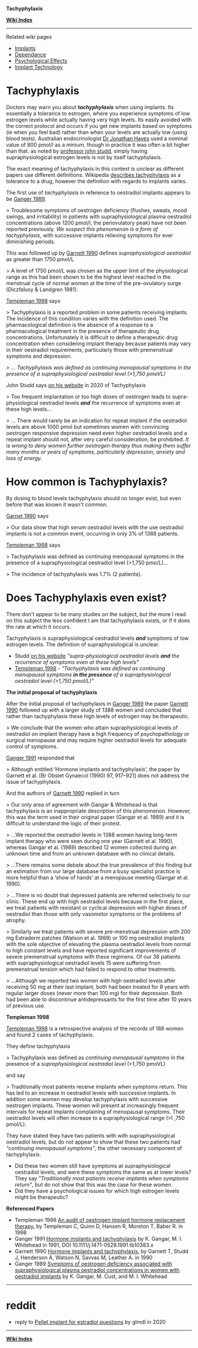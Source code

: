 **Tachyphylaxis**

**[Wiki Index](https://github.com/MissTeapot/LGBT-Wikis/blob/main/github_wiki/transwiki/index.md)**
*****

Related wiki pages

* [Implants](https://github.com/MissTeapot/LGBT-Wikis/blob/main/github_wiki/transwiki/hrt/implants.md)
* [Dependance](https://github.com/MissTeapot/LGBT-Wikis/blob/main/github_wiki/transwiki/hrt/dependance.md)
* [Psychological Effects](https://github.com/MissTeapot/LGBT-Wikis/blob/main/github_wiki/transwiki/hrt/psychological-effects.md)
* [Implant Technology](https://github.com/MissTeapot/LGBT-Wikis/blob/main/github_wiki/transwiki/hrt/implant-technology.md)

# Tachyphylaxis

Doctors may warn you about ***tachyphylaxis*** when using implants. Its essentially a tolerance to estrogen, where you experience symptoms of low estrogen levels while actually having very high levels. Its easily avoided with the correct protocol and occurs if you get new implants based on symptoms (ie when you feel bad) rather than when your levels are actually low (using blood tests). Australian endocrinologist [Dr Jonathan Hayes](https://github.com/MissTeapot/LGBT-Wikis/blob/main/github_wiki/transwiki/hrt/jon-hayes) used a nominal value of 800 pmol/l as a minium, though in practice it was often a bit higher than that. as noted by [professor john studd](https://www.studd.co.uk/implants.php.md), simply having supraphysiological estrogen levels is not by itself tachyphylaxis.

 The exact meaning of tachyphylaxis in this context is unclear as different papers use different definitions. Wikipedia [describes tachyphylaxis](https://en.wikipedia.org/wiki/Tachyphylaxis) as a tolerance to a drug, however the definition with regards to implants varies.

The first use of *tachyphylaxis* in reference to oestradiol implants appears to be [Ganger 1989](https://www.ncbi.nlm.nih.gov/pmc/articles/PMC1838230/).

&gt; Troublesome symptoms of oestrogen deficiency (flushes, sweats, mood swings, and irritability) in patients with supraphysiological plasma oestradiol concentrations (above 1200 pmol/l, the periovulatory peak) have not been reported previously. *We suspect this phenomenon is a form of tachyphylaxis*, with successive implants relieving symptoms for ever diminishing periods.

This was followed up by [Garnett 1990](https://www.ncbi.nlm.nih.gov/pubmed/2223683) defines *supraphysiological oestradiol* as greater than 1750 pmol/L

&gt; A level of 1750 pmol/L was chosen as the upper limit of the physiological range as this had been shown to be the highest level reached in the menstrual cycle of normal women at the time of the pre-ovulatory surge (Diczfalusy &amp; Landgren 1981).



[Templeman 1998](https://www.ncbi.nlm.nih.gov/pubmed/9890234) says

&gt; Tachyphylaxis is a reported problem in some patients receiving implants. The incidence of this condition varies with the definition used. The pharmacological definition is the absence of a response to a pharmacological treatment in the presence of therapeutic drug concentrations. Unfortunately it is difficult to define a therapeutic drug concentration when considering implant therapy because patients may vary in their oestradiol requirements, particularly those with premenstrual
symptoms and depression.

&gt; *... Tachyphylaxis was defined as continuing menopausal symptoms in the presence of a supraphysiological oestradiol level (&gt;1,750 pmoVL)*

John Studd says [on his website](https://www.studd.co.uk/implants.php) in 2020 of Tachyphylaxis 

&gt; Too frequent implantation or too high doses of oestrogen leads to supra-physiological oestradiol levels ***and*** the recurrence of symptoms even at these high levels...

&gt; ... There would rarely be an indication for repeat implant if the oestradiol levels are above 1000 pmol but sometimes women with convincing oestrogen responsive depression need even higher oestradiol levels and a repeat implant should not, after very careful consideration, be prohibited. *It is wrong to deny women further oestrogen therapy thus making them suffer many months or years of symptoms, particularly depression, anxiety and loss of energy.*


# How common is Tachyphylaxis?

By dosing to blood levels tachyphylaxis should no longer exist, but even before that was known it wasn't common.

[Garnet 1990](https://www.ncbi.nlm.nih.gov/pubmed/2223683) says

&gt; Our data show that high serum oestradiol levels with the use oestradiol implants is not a common event, occurring in only 3% of 1388 patients.

[Templeman 1998](https://www.ncbi.nlm.nih.gov/pubmed/9890234) says

&gt; Tachyphylaxis was defined as continuing menopausal symptoms in the presence of a supraphysiological oestradiol level (&gt;1,750 pmo/L)...

&gt; The incidence of tachyphylaxis was 1.7% (2 patients).




# Does Tachyphylaxis even exist?

There don't appear to be many studies on the subject, but the more I read on this subject the less confident I am that tachyphylaxis exists, or if it does the rate at which it occurs.

Tachyphylaxis is supraphysiological oestradiol levels ***and*** symptoms of low estrogen levels. The definition of supraphysiological is unclear.

* Studd [on his website](https://www.studd.co.uk/implants.php) *"supra-physiological oestradiol levels* ***and*** *the recurrence of symptoms even at these high levels"*
* [Templeman 1998](https://www.ncbi.nlm.nih.gov/pubmed/9890234) - *"Tachyphylaxis was defined as continuing menopausal symptoms* ***in the presence*** *of a supraphysiological oestradiol level (&gt;1,750 pmol/L)"*
 

**The initial proposal of tachyphylaxis**

After the initial proposal of tachyphylaxis in [Ganger 1989](https://www.ncbi.nlm.nih.gov/pmc/articles/PMC1838230/) the paper [Garnett 1990](https://www.ncbi.nlm.nih.gov/pubmed/2223683) followed up with a larger study of 1388 women and concluded that rather than tachyphylaxis these high levels of estrogen may be therapeutic.

&gt; We conclude that the women who attain supraphysiological levels of oestradiol on implant therapy have a high frequency of psychopathology or surgical menopause and may require higher oestradiol levels for adequate control of symptoms.

[Ganger 1991](https://obgyn.onlinelibrary.wiley.com/doi/full/10.1111/j.1471-0528.1991.tb10383.x) responded that

&gt; Although entitled ‘Hormone implants and tachyphylaxis’, the paper by Garnett et al. [Br Obstet Gynaecol (1990) 97, 917–921] does not address the issue of tachyphylaxis.

And the authors of [Garnett 1990](https://www.ncbi.nlm.nih.gov/pubmed/2223683) replied in turn

&gt; Our only area of agreement with Gangar &amp; Whitehead is that tachyphylaxis is an inappropriate description of this phenomenon. However, this  was the term used in their original paper (Gangar et al. 1989) and it is difficult to understand the logic of their protest.

&gt; ...We reported the oestradiol levels  in 1388 women  having  long-term implant  therapy who were seen during one year (Garnett et al. 1990), whereas Gangar et al. (1989) described 12 women collected during an unknown time and from an unknown database with no clinical details.

&gt; ...There remains  some debate about the true prevalence of this finding but an estimation from our large database from a busy specialist practice is more helpful than a ‘show of hands’ at a menopause meeting (Gangar et  al. 1990).

&gt; ...There is no doubt that depressed patients are referred selectively to our clinic. These end up with high oestradiol levels because in the first place, we treat patients with resistant or cyclical depression with higher doses of oestradiol  than  those with  only  vasomotor symptoms or the problems of atrophy. 

&gt; Similarly we treat patients with severe pre-menstrual  depression with 200 mg Estraderm patches (Watson et al. 1989) or 100 mg oestradiol implants with the sole objective of elevating the plasma oestradiol levels from  normal to high constant levels and have reported significant improvements of severe  premenstrual symptoms with these regimens. Of our 38 patients with supraphysiological oestradiol levels 15 were suffering from premenstrual  tension which had failed to respond to other treatments.

&gt; ...Although we reported two  women with  high oestradiol levels after receiving 50 mg at their  last implant,  both  had been treated for 8 years with regular larger doses (never more than 100 mg) for their depression. Both had been able to discontinue antidepressants for the first time after 10 years of previous use. 


**Templeman 1998**

[Templeman 1998](https://www.ncbi.nlm.nih.gov/pubmed/9890234) is a retrospective analysis of the records of 188 women and found 2 cases of tachyphylaxis.

They define tachyphylaxis

&gt; Tachyphylaxis was defined as *continuing menopausal symptoms* in the presence of a *supraphysiological oestradiol level* (&gt;1,750 pmoVL)

and say

&gt; Traditionally most patients receive implants when symptoms return. This has led to an increase in oestradiol levels with successive implants. In
addition some women may develop tachyphylaxis with successive oestrogen implants. These women will present at increasingly frequent intervals for
repeat implants complaining of menopausal symptoms. Their oestradiol levels will often increase to a supraphysiological range (&gt;I ,750 pmol/L).

They have stated they have two patients with with supraphysiological oestradiol levels, but do not appear to show that these two patients had *"continuing menopausal symptoms"*, the other necessary component of tachyphylaxis.

* Did these two women still have symptoms at supraphysiological oestradiol levels, and were these symptoms the same as at lower levels? They say *"Traditionally most patients receive implants when symptoms return"*, but do not show that this was the case for these women.
* Did they have a psychological issues for which high estrogen levels might be therapeutic?



**Referenced Papers**

* Templeman 1998 [An audit of oestrogen implant hormone replacement therapy.](https://www.ncbi.nlm.nih.gov/pubmed/9890234) by Templeman C, Quinn D, Hansen R, Moreton T, Baber R. in 1998
* Ganger 1991 [Hormone implants and tachyphylaxis](https://obgyn.onlinelibrary.wiley.com/doi/full/10.1111/j.1471-0528.1991.tb10383.x) by K. Gangar, M. I. Whitehead in 1991, DOI 10.1111/j.1471-0528.1991.tb10383.x
* Garnett 1990 [Hormone implants and tachyphylaxis.](https://www.ncbi.nlm.nih.gov/pubmed/2223683) by Garnett T, Studd J, Henderson A, Watson N, Savvas M, Leather A. in 1990
* Ganger 1989 [Symptoms of oestrogen deficiency associated with supraphysiological plasma oestradiol concentrations in women with oestradiol implants](https://www.ncbi.nlm.nih.gov/pmc/articles/PMC1838230/) by K. Gangar, M. Cust, and M. I. Whitehead

*****
# reddit

* reply to [Pellet implant for estradiol questions](https://www.reddit.com/r/DrWillPowers/comments/htv5bo/pellet_implant_for_estradiol_questions/fzld2b2/) by glmdl in 2020

*****
**[Wiki Index](https://github.com/MissTeapot/LGBT-Wikis/blob/main/github_wiki/transwiki/index.md)**